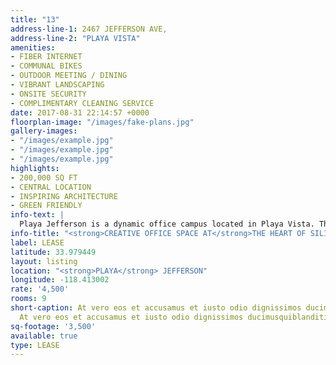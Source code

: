 ```yaml
---
title: "13"
address-line-1: 2467 JEFFERSON AVE,
address-line-2: "PLAYA VISTA"
amenities:
- FIBER INTERNET
- COMMUNAL BIKES
- OUTDOOR MEETING / DINING
- VIBRANT LANDSCAPING
- ONSITE SECURITY
- COMPLIMENTARY CLEANING SERVICE
date: 2017-08-31 22:14:57 +0000
floorplan-image: "/images/fake-plans.jpg"
gallery-images:
- "/images/example.jpg"
- "/images/example.jpg"
- "/images/example.jpg"
highlights:
- 200,000 SQ FT
- CENTRAL LOCATION
- INSPIRING ARCHITECTURE
- GREEN FRIENDLY
info-text: |
  Playa Jefferson is a dynamic office campus located in Playa Vista. The campus features over 200,000 square feet of creative office space, with dramatic and distincitive architecure, substantial experior shared communal space, easy access to both the 90 and the 405 freeways, and is directly across the street from all of the amenitite at Runway Playa Vista.
info-title: "<strong>CREATIVE OFFICE SPACE AT</strong>THE HEART OF SILICON BEACH."
label: LEASE
latitude: 33.979449
layout: listing
location: "<strong>PLAYA</strong> JEFFERSON"
longitude: -118.413002
rate: '4,500'
rooms: 9
short-caption: At vero eos et accusamus et iusto odio dignissimos ducimus qui blanditiis
  At vero eos et accusamus et iusto odio dignissimos ducimusquiblanditiis
sq-footage: '3,500'
available: true
type: LEASE
---
```


